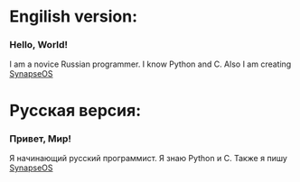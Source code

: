 # Engilish version:
### Hello, World!
I am a novice Russian programmer. I know Python and C.
Also I am creating [SynapseOS](https://github.com/Synapse-OS "Operating system in C language")


# Русская версия:
### Привет, Мир!
Я начинающий русский программист. Я знаю Python и C.
Также я пишу [SynapseOS](https://github.com/Synapse-OS "Операционная система на языке Си")
